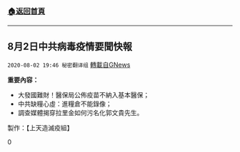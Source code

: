 ###  [:house:返回首頁](https://github.com/ourhimalayas/txt)
---

## 8月2日中共病毒疫情要聞快報
`2020-08-02 19:46 秘密翻译组` [轉載自GNews](https://gnews.org/zh-hant/283395/)

**重要內容：**

- 大發國難財！醫保局公佈疫苗不納入基本醫保；
- 中共缺糧心虛：進糧倉不能錄像；
- 調查媒體揭穿拉里金如何污名化郭文貴先生。




製作：【上天造滅疫組】

0
